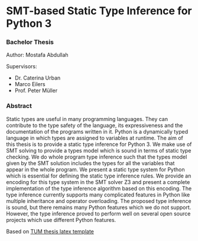 # SMT-based Static Type Inference for Python 3
### Bachelor Thesis

Author: Mostafa Abdullah

Supervisors: 
- Dr. Caterina Urban
- Marco Eilers
- Prof. Peter Müller

### Abstract
Static types are useful in many programming languages. They can contribute to the
type safety of the language, its expressiveness and the documentation of the programs
written in it. Python is a dynamically typed language in which types are assigned to
variables at runtime.
The aim of this thesis is to provide a static type inference for Python 3. We make
use of SMT solving to provide a types model which is sound in terms of static type
checking. We do whole program type inference such that the types model given by the
SMT solution includes the types for all the variables that appear in the whole program.
We present a static type system for Python which is essential for defining the static
type inference rules. We provide an encoding for this type system in the SMT solver Z3
and present a complete implementation of the type inference algorithm based on this
encoding. The type inference currently supports many complicated features in Python
like multiple inheritance and operator overloading. The proposed type inference is
sound, but there remains many Python features which we do not support. However,
the type inference proved to perform well on several open source projects which use
different Python features.

Based on [TUM thesis latex template](https://github.com/fwalch/tum-thesis-latex)
